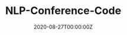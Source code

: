 ---
title: NLP-Conference-Code
summary: This project records the papers and open source project collections of NLP related top conferences (such as ACL, emnlp, naacl, coling, AAAI, IJCAI)
tags:
- Natural Language Understanding
date: "2020-08-27T00:00:00Z"

# Optional external URL for project (replaces project detail page).
external_link: ""

image:
  caption: 
  focal_point: 

links:
- icon: github
  icon_pack: fab
  name: Follow
  url: https://github.com/yizhen20133868/NLP-Conferences-Code
url_code: ""
url_pdf: ""
url_slides: ""
url_video: ""

# Slides (optional).
#   Associate this project with Markdown slides.
#   Simply enter your slide deck's filename without extension.
#   E.g. `slides = "example-slides"` references `content/slides/example-slides.md`.
#   Otherwise, set `slides = ""`.
slides: ""
---